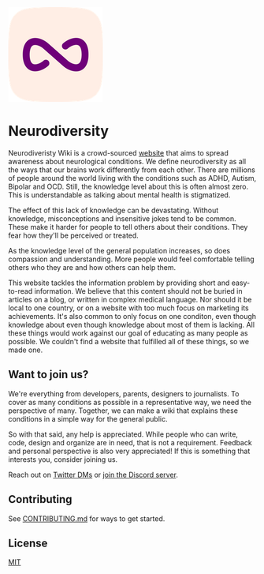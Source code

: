 ![Logo](public/favicons/favicon-192x192.png)

# Neurodiversity

Neurodiveristy Wiki is a crowd-sourced [website](https://neurodiversity.wiki) that aims to spread awareness about neurological conditions. We define neurodiversity as all the ways that our brains work differently from each other. There are millions of people around the world living with the conditions such as ADHD, Autism, Bipolar and OCD. Still, the knowledge level about this is often almost zero. This is understandable as talking about mental health is stigmatized.

The effect of this lack of knowledge can be devastating. Without knowledge, misconceptions and insensitive jokes tend to be common. These make it harder for people to tell others about their conditions. They fear how they'll be perceived or treated.

As the knowledge level of the general population increases, so does compassion and understanding. More people would feel comfortable telling others who they are and how others can help them.

This website tackles the information problem by providing short and
easy-to-read information. We believe that this content should not be
buried in articles on a blog, or written in complex medical language. Nor
should it be local to one country, or on a website with too much focus on
marketing its achievements. It's also common to only focus on one
conditon, even though knowledge about even though knowledge about most of them is lacking. All these things would work against our goal of educating as many people as possible. We couldn't find a website that
fulfilled all of these things, so we made one.

## Want to join us?

We're everything from developers, parents, designers to journalists. To cover as many conditions as possible in a representative way, we need the perspective of many. Together, we can make a wiki that explains these conditions in a simple way for the general public.

So with that said, any help is appreciated. While people who can write, code, design and organize are in need, that is not a requirement. Feedback and personal perspective is also very appreciated! If this is something that interests you, consider joining us.

Reach out on [Twitter DMs](https://twitter.com/neurodiversityw) or [join the Discord server](https://discord.gg/48kqk6KcZ8).

## Contributing

See [CONTRIBUTING.md](/CONTRIBUTING.md) for ways to get started.

## License

[MIT](/LICENSE)
